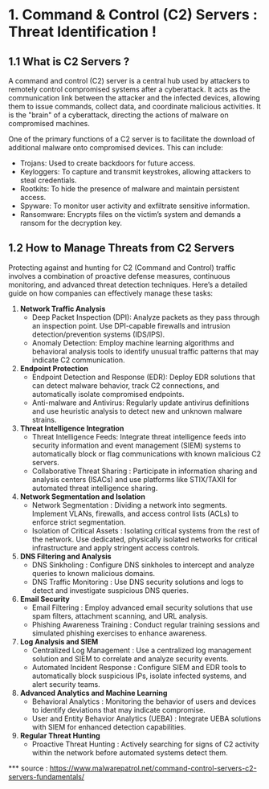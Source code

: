 # 1. Command & Control (C2) Servers : Threat Identification !

## 1.1 What is C2 Servers ? 
A command and control (C2) server is a central hub used by attackers to remotely control compromised systems after a cyberattack. It acts as the communication link between the attacker and the infected devices, allowing them to issue commands, collect data, and coordinate malicious activities. It is the "brain" of a cyberattack, directing the actions of malware on compromised machines. 

One of the primary functions of a C2 server is to facilitate the download of additional malware onto compromised devices. This can include:
- Trojans: Used to create backdoors for future access.
- Keyloggers: To capture and transmit keystrokes, allowing attackers to steal credentials.
- Rootkits: To hide the presence of malware and maintain persistent access.
- Spyware: To monitor user activity and exfiltrate sensitive information.
- Ransomware: Encrypts files on the victim’s system and demands a ransom for the decryption key.

## 1.2 How to Manage Threats from C2 Servers
Protecting against and hunting for C2 (Command and Control) traffic involves a combination of proactive defense measures, continuous monitoring, and advanced threat detection techniques. Here’s a detailed guide on how companies can effectively manage these tasks:
1. **Network Traffic Analysis**
    - Deep Packet Inspection (DPI): Analyze packets as they pass through an inspection point. Use DPI-capable firewalls and intrusion detection/prevention systems (IDS/IPS).
    - Anomaly Detection: Employ machine learning algorithms and behavioral analysis tools to identify unusual traffic patterns that may indicate C2 communication.
2. **Endpoint Protection**
    - Endpoint Detection and Response (EDR): Deploy EDR solutions that can detect malware behavior, track C2 connections, and automatically isolate compromised endpoints.
    - Anti-malware and Antivirus: Regularly update antivirus definitions and use heuristic analysis to detect new and unknown malware strains.
3. **Threat Intelligence Integration**
    - Threat Intelligence Feeds: Integrate threat intelligence feeds into security information and event management (SIEM) systems to automatically block or flag communications with known malicious C2 servers.
    - Collaborative Threat Sharing : Participate in information sharing and analysis centers (ISACs) and use platforms like STIX/TAXII for automated threat intelligence sharing.
4. **Network Segmentation and Isolation**
    - Network Segmentation : Dividing a network into segments. Implement VLANs, firewalls, and access control lists (ACLs) to enforce strict segmentation.
    - Isolation of Critical Assets : Isolating critical systems from the rest of the network. Use dedicated, physically isolated networks for critical infrastructure and apply stringent access controls.
5. **DNS Filtering and Analysis**
    - DNS Sinkholing : Configure DNS sinkholes to intercept and analyze queries to known malicious domains.
    - DNS Traffic Monitoring : Use DNS security solutions and logs to detect and investigate suspicious DNS queries.
6. **Email Security**
    - Email Filtering : Employ advanced email security solutions that use spam filters, attachment scanning, and URL analysis.
    - Phishing Awareness Training : Conduct regular training sessions and simulated phishing exercises to enhance awareness.
8. **Log Analysis and SIEM**
    - Centralized Log Management : Use a centralized log management solution and SIEM to correlate and analyze security events.
    - Automated Incident Response : Configure SIEM and EDR tools to automatically block suspicious IPs, isolate infected systems, and alert security teams.
10. **Advanced Analytics and Machine Learning**
    - Behavioral Analytics : Monitoring the behavior of users and devices to identify deviations that may indicate compromise.
    - User and Entity Behavior Analytics (UEBA) : Integrate UEBA solutions with SIEM for enhanced detection capabilities.
11. **Regular Threat Hunting**
    - Proactive Threat Hunting : Actively searching for signs of C2 activity within the network before automated systems detect them.

*** source : https://www.malwarepatrol.net/command-control-servers-c2-servers-fundamentals/
